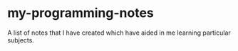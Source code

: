 # my-programming-notes
A list of notes that I have created which have aided in me learning particular subjects.
